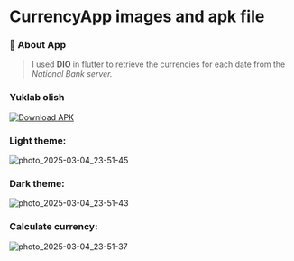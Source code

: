 
# CurrencyApp images and apk file

### 📱 About App
> I used **DIO** in flutter to retrieve the currencies for each date from the _National Bank server._

### Yuklab olish
[![Download APK](https://img.shields.io/badge/Download-APK-blue)](https://github.com/Xolisbek/Flutter_CurrencyApp_Assets/releases/download/CurrencyApp/app-release.apk)

### Light theme:
![photo_2025-03-04_23-51-45](https://github.com/user-attachments/assets/c8ef1dc5-6798-47ca-ad79-f46e492f3823)
### Dark theme:
![photo_2025-03-04_23-51-43](https://github.com/user-attachments/assets/e5fb9f10-a1a8-4601-aaee-a394fe660154)
### Calculate currency:
![photo_2025-03-04_23-51-37](https://github.com/user-attachments/assets/c4b1f8d2-e89a-47fa-96bb-9ff473ee8524)
